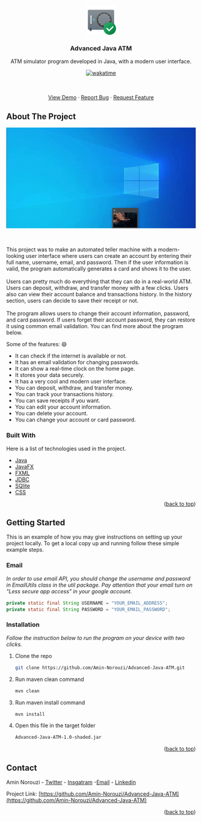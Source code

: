 <!-- PROJECT LOGO -->
<br />
<div align="center">
  <a href="https://github.com/Amin-Norouzi/Advanced-Java-ATM">
    <img src="https://github.com/Amin-Norouzi/Advanced-Java-ATM/blob/main/assets/logo.png" alt="Logo" width="80" height="80">
  </a>

  <h3 align="center">Advanced Java ATM</h3>

  <p align="center">
    ATM simulator program developed in Java, with a modern user interface.
    <br />

[![wakatime](https://wakatime.com/badge/user/7d6d4557-a99a-4f61-8a63-7b4f287364a2/project/b627fb28-c3be-4f12-9b97-31099ad51853.svg)](https://wakatime.com/badge/user/7d6d4557-a99a-4f61-8a63-7b4f287364a2/project/b627fb28-c3be-4f12-9b97-31099ad51853)

<br />
<br />
   <a href="https://github.com/Amin-Norouzi/Advanced-Java-ATM#about-the-project">View Demo</a>
    ·
    <a href="https://github.com/Amin-Norouzi/Advanced-Java-ATM/issues">Report Bug</a>
    ·
    <a href="https://github.com/Amin-Norouzi/Advanced-Java-ATM/issues">Request Feature</a>

  </p>
</div>

<!-- ABOUT THE PROJECT -->

## About The Project

<div align="center">

![Demo gif](https://github.com/Amin-Norouzi/Advanced-Java-ATM/blob/main/assets/demo.gif)

</div>

<br />

This project was to make an automated teller machine with a modern-looking user interface where users can create an account by entering their full name, username, email, and password. Then if the user information is valid, the program automatically generates a card and shows it to the user.
<br />
<br />
Users can pretty much do everything that they can do in a real-world ATM. Users can deposit, withdraw, and transfer money with a few clicks. Users also can view their account balance and transactions history. In the history section, users can decide to save their receipt or not.
<br />
<br />
The program allows users to change their account information, password, and card password. If users forget their account password, they can restore it using common email validation. You can find more about the program below.

Some of the features: :smile:

- It can check if the internet is available or not.
- It has an email validation for changing passwords.
- It can show a real-time clock on the home page.
- It stores your data securely.
- It has a very cool and modern user interface.
- You can deposit, withdraw, and transfer money.
- You can track your transactions history.
- You can save receipts if you want.
- You can edit your account information.
- You can delete your account.
- You can change your account or card password.

### Built With

Here is a list of technologies used in the project.

- [Java](https://www.java.com/)
- [JavaFX](https://openjfx.io/)
- [FXML](https://openjfx.io/javadoc/15/javafx.fxml/javafx/fxml/doc-files/introduction_to_fxml.html)
- [JDBC](https://docs.oracle.com/javase/8/docs/technotes/guides/jdbc/)
- [SQlite](https://www.sqlite.org/)
- [CSS](https://en.wikipedia.org/wiki/CSS)

<p align="right">(<a href="#top">back to top</a>)</p>

<!-- GETTING STARTED -->

## Getting Started

This is an example of how you may give instructions on setting up your project locally.
To get a local copy up and running follow these simple example steps.

### Email

_In order to use email API, you should change the username and password in EmailUtils class in the util package. Pay attention that your email turn on "Less secure app access" in your google account._

```java
private static final String USERNAME = "YOUR_EMAIL_ADDRESS";
private static final String PASSWORD = "YOUR_EMAIL_PASSWORD";
```

### Installation

_Follow the instruction below to run the program on your device with two clicks._

1. Clone the repo
   ```sh
   git clone https://github.com/Amin-Norouzi/Advanced-Java-ATM.git
   ```
2. Run maven clean command
   ```sh
   mvn clean
   ```
3. Run maven install command
   ```sh
   mvn install
   ```
4. Open this file in the target folder
   ```sh
   Advanced-Java-ATM-1.0-shaded.jar
   ```

<p align="right">(<a href="#top">back to top</a>)</p>

<!-- CONTACT -->

## Contact

Amin Norouzi - [Twitter](https://twitter.com/RealAminNorouzi) - [Insgatram](https://www.instagram.com/realaminnorouzi/) -[Email](mailto:realaminnorouzi@gmail.com) - [Linkedin](https://www.linkedin.com/in/amin-norouzi/)

Project Link: [https://github.com/Amin-Norouzi/Advanced-Java-ATM](https://github.com/Amin-Norouzi/Advanced-Java-ATM)

<p align="right">(<a href="#top">back to top</a>)</p>
